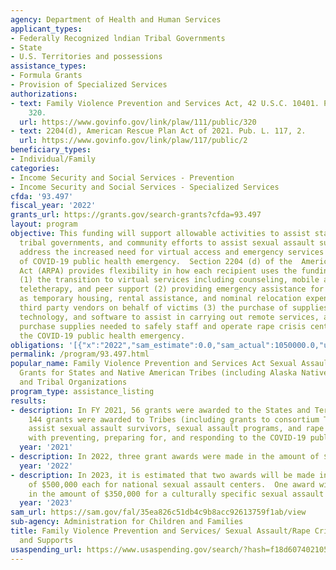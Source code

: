 ```yaml
---
agency: Department of Health and Human Services
applicant_types:
- Federally Recognized lndian Tribal Governments
- State
- U.S. Territories and possessions
assistance_types:
- Formula Grants
- Provision of Specialized Services
authorizations:
- text: Family Violence Prevention and Services Act, 42 U.S.C. 10401. Pub. L. 111,
    320.
  url: https://www.govinfo.gov/link/plaw/111/public/320
- text: 2204(d), American Rescue Plan Act of 2021. Pub. L. 117, 2.
  url: https://www.govinfo.gov/link/plaw/117/public/2
beneficiary_types:
- Individual/Family
categories:
- Income Security and Social Services - Prevention
- Income Security and Social Services - Specialized Services
cfda: '93.497'
fiscal_year: '2022'
grants_url: https://grants.gov/search-grants?cfda=93.497
layout: program
objective: This funding will support allowable activities to assist states, territories,
  tribal governments, and community efforts to assist sexual assault survivors and
  address the increased need for virtual access and emergency services and as a result
  of COVID-19 public health emergency.  Section 2204 (d) of the  American Rescue Plan
  Act (ARPA) provides flexibility in how each recipient uses the funding to support
  (1) the transition to virtual services including counseling, mobile advocacy, telehealth,
  teletherapy, and peer support (2) providing emergency assistance for survivors such
  as temporary housing, rental assistance, and nominal relocation expenses paid to
  third party vendors on behalf of victims (3) the purchase of supplies, equipment,
  technology, and software to assist in carrying out remote services, and (4) the
  purchase supplies needed to safely staff and operate rape crisis centers during
  the COVID-19 public health emergency.
obligations: '[{"x":"2022","sam_estimate":0.0,"sam_actual":1050000.0,"usa_spending_actual":198000000.0},{"x":"2023","sam_estimate":2400000.0,"sam_actual":0.0,"usa_spending_actual":-3303098.0},{"x":"2024","sam_estimate":2400000.0,"sam_actual":0.0,"usa_spending_actual":-54143.0}]'
permalink: /program/93.497.html
popular_name: Family Violence Prevention and Services Act Sexual Assault/Rape Crisis
  Grants for States and Native American Tribes (including Alaska Native Villages)
  and Tribal Organizations
program_type: assistance_listing
results:
- description: In FY 2021, 56 grants were awarded to the States and Territories, and
    144 grants were awarded to Tribes (including grants to consortium Tribes), to
    assist sexual assault survivors, sexual assault programs, and rape crisis centers
    with preventing, preparing for, and responding to the COVID-19 public health emergency.
  year: '2021'
- description: In 2022, three grant awards were made in the amount of $350,000 each.
  year: '2022'
- description: In 2023, it is estimated that two awards will be made in the amount
    of $500,000 each for national sexual assault centers.  One award will be made
    in the amount of $350,000 for a culturally specific sexual assault center.
  year: '2023'
sam_url: https://sam.gov/fal/35ea826c51db4c9b8acc92613759f1ab/view
sub-agency: Administration for Children and Families
title: Family Violence Prevention and Services/ Sexual Assault/Rape Crisis Services
  and Supports
usaspending_url: https://www.usaspending.gov/search/?hash=f18d60740210557f925a434563156eb7
---
```

